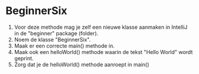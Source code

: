 # BeginnerSix

1. Voor deze methode mag je zelf een nieuwe klasse aanmaken in IntelliJ in de "beginner" package (folder).
2. Noem de klasse "BeginnerSix".
3. Maak er een correcte main() methode in.
4. Maak ook een helloWorld() methode waarin de tekst "Hello World" wordt geprint.
5. Zorg dat je de helloWorld() methode aanroept in main()